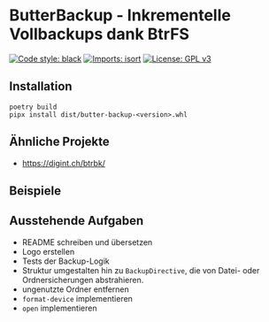 # ButterBackup - Inkrementelle Vollbackups dank BtrFS

[![Code style: black](https://img.shields.io/badge/code%20style-black-000000.svg)](https://github.com/psf/black)
[![Imports: isort](https://img.shields.io/badge/%20imports-isort-%231674b1?style=flat&labelColor=ef8336)](https://pycqa.github.io/isort/)
[![License: GPL v3](https://img.shields.io/badge/License-GPL%20v3-blue.svg)](http://www.gnu.org/licenses/gpl-3.0)

## Installation

    poetry build
    pipx install dist/butter-backup-<version>.whl

## Ähnliche Projekte

  * https://digint.ch/btrbk/

## Beispiele

## Ausstehende Aufgaben

  * README schreiben und übersetzen
  * Logo erstellen
  * Tests der Backup-Logik
  * Struktur umgestalten hin zu `BackupDirective`, die von Datei- oder
    Ordnersicherungen abstrahieren.
  * ungenutzte Ordner entfernen
  * `format-device` implementieren
  * `open` implementieren

